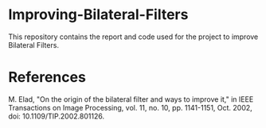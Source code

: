 # Improving-Bilateral-Filters
This repository contains the report and code used for the project to improve Bilateral Filters.

# References 
M. Elad, "On the origin of the bilateral filter and ways to improve it," in IEEE Transactions on Image Processing, vol. 11, no. 10, pp. 1141-1151, Oct. 2002, doi: 10.1109/TIP.2002.801126.
